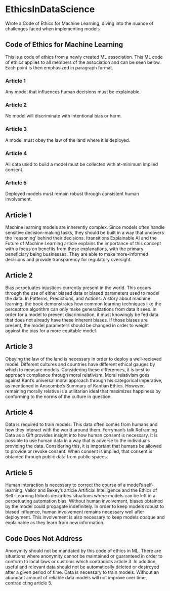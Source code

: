 # EthicsInDataScience
Wrote a Code of Ethics for Machine Learning, diving into the nuance of challenges faced when implementing models

## Code of Ethics for Machine Learning
This is a code of ethics from a newly created ML association. This ML code of ethics applies to all members of the association and can be seen below. Each point is then emphasized in paragraph format.

### Article 1
Any model that influences
human decisions must be
explainable.

### Article 2
No model will discriminate
with intentional bias or
harm.

### Article 3
A model must obey the law
of the land where it is
deployed.

### Article 4
All data used to build a model must be
collected with at-minimum implied consent.

### Article 5
Deployed models must remain robust through
consistent human involvement.

## Article 1
Machine learning models are inherently complex. Since models often handle sensitive
decision-making tasks, they should be built in a way that uncovers the ‘reasoning’ behind their
decisions. Itransitions Explainable AI and the Future of Machine Learning article explains the
importance of this concept with a focus on benefits from these explanations, with the primary
beneficiary being businesses. They are able to make more-informed decisions and provide
transparency for regulatory oversight.

## Article 2
Bias perpetuates injustices currently present in the world. This occurs through the use of either
biased data or biased parameters used to model the data. In Patterns, Predictions, and Actions: A
story about machine learning, the book demonstrates how common learning techniques like the
perceptron algorithm can only make generalizations from data it sees. In order for a model to
prevent discrimination, it must knowingly be fed data that does not already have these inherent
biases. If those biases are present, the model parameters should be changed in order to weight
against the bias for a more equitable model.

## Article 3
Obeying the law of the land is necessary in order to deploy a well-recieved model. Different
cultures and countries have different ethical gauges by which to measure models. Considering
these differences, it is best to approach compliance through moral relativism. Moral relativism
goes against Kant’s universal moral approach through his categorical imperative, as mentioned in
Anscombe’s Summary of Kantian Ethics. However, remaining morally relative is a utilitarian
ideal that maximizes happiness by conforming to the norms of the culture in question.

## Article 4
Data is required to train models. This data often comes from humans and how they interact with
the world around them. Ferryman’s talk Reframing Data as a Gift provides insight into how
human consent is necessary. It is possible to use human data in a way that is adverse to the
individuals providing the data. Considering this, it is important that humans be allowed to
provide or revoke consent. When consent is implied, that consent is obtained through public data
from public spaces.

## Article 5
Human interaction is necessary to correct the course of a model’s self-learning. Vallor and
Bekey’s article Artificial Intelligence and the Ethics of Self-Learning Robots describes situations
where models can be left in a perpetuating automation bias. Without human involvement, biases
obtained by the model could propagate indefinitely. In order to keep models robust to biased
influence, human involvement remains necessary well after deployment. This involvement is
also necessary to keep models opaque and explainable as they learn from new information.
 
## Code Does Not Address
Anonymity should not be mandated by this code of ethics in ML. There are situations where
anonymity cannot be maintained or guaranteed in order to conform to local laws or customs
which contradicts article 3. In addition, useful and relevant data should not be automatically
deleted or destroyed after a given period of time. Data is necessary to train models. Without an
abundant amount of reliable data models will not improve over time, contradicting article 5.
